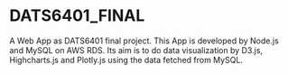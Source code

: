 # DATS6401_FINAL
A Web App as DATS6401 final project.
This App is developed by Node.js and MySQL on AWS RDS. Its aim is to do data visualization by D3.js, Highcharts.js and Plotly.js using the data fetched from MySQL.

